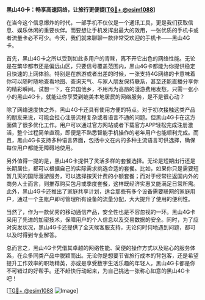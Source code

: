 **黑山4G卡：畅享高速网络，让旅行更便捷[[TG💪+ @esim1088](https://t.me/s/esim1088)]**

在当今这个信息爆炸的时代，一部手机不仅仅是一个通讯工具，更是我们获取信息、娱乐休闲的重要伙伴。而要想让手机发挥出最大的效用，一张优质的手机卡或者流量卡必不可少。今天，我们就来聊聊一款非常受欢迎的手机卡——黑山4G卡。

首先，黑山4G卡之所以受到如此多用户的青睐，离不开它出色的网络性能。无论是在繁华都市还是偏远山区，只要信号覆盖范围内，黑山4G卡都能为你提供稳定且快速的上网体验。特别是在旅游或者出差的时候，一张支持4G网络的卡意味着你可以随时随地查看地图、查询天气、与家人朋友保持联系，甚至还能直播分享你的精彩瞬间。试想一下，在异国他乡，不用再为高昂的漫游费用发愁，只需一张小小的黑山4G卡，就能让你享受到媲美本地居民的网络服务，是不是很心动？

除了网络速度快之外，黑山4G卡还具有使用方便的特点。对于初次接触这类产品的朋友来说，可能会担心注册流程复杂或者语言不通的问题。但黑山4G卡在这方面做了很多优化工作。用户可以通过官方网站或者下载官方APP轻松完成注册激活，整个过程简单直观，即便是不熟悉智能手机操作的老年用户也能顺利完成。而且，黑山4G卡支持多种语言界面，包括中文在内的多种主流语言可供选择，确保每位用户都能无障碍地使用。

另外值得一提的是，黑山4G卡提供了灵活多样的套餐选择。无论是短期出行还是长期居住，都可以根据自己的实际需求挑选合适的套餐。比如，如果你只是需要短暂几天的国际漫游服务，可以选择按天计费的小额套餐；而对于经常往返国内外的商务人士而言，则推荐购买包月或季度套餐，这样既经济实惠又能满足日常所需。此外，黑山4G卡还推出了家庭共享计划，适合那些有多个设备需要联网的家庭用户，通过一个主账户即可管理所有设备的流量分配，大大提升了使用的便利性。

当然了，作为一款优秀的移动通信产品，安全性也是不容忽视的一环。黑山4G卡采用了先进的加密技术，保障用户的个人信息以及交易数据的安全。同时，为了应对突发状况，黑山4G卡还提供了全天候客服支持，无论何时何地遇到问题，都可以及时得到专业解答。

总而言之，黑山4G卡凭借其卓越的网络性能、简便的操作方式以及贴心的服务体系，在众多同类产品中脱颖而出。无论你是想要节省旅行成本的背包客，还是希望提升工作效率的职场精英，亦或是享受数字生活乐趣的年轻人，黑山4G卡都是你不可错过的好帮手。还不赶快行动起来，为自己挑选一张称心如意的黑山4G卡吧！

[[TG💪+ @esim1088](https://t.me/s/esim1088) ![Image](https://i.postimg.cc/4NQfJmqS/Snipaste-2025-05-13-00-14-12.png)]